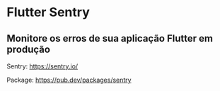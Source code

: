 # Flutter Sentry

## Monitore os erros de sua aplicação Flutter em produção

Sentry: https://sentry.io/

Package: https://pub.dev/packages/sentry
